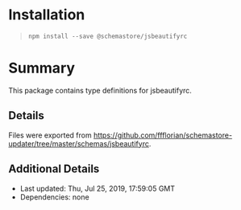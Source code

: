 # Installation
> `npm install --save @schemastore/jsbeautifyrc`

# Summary
This package contains type definitions for jsbeautifyrc.

## Details
Files were exported from https://github.com/ffflorian/schemastore-updater/tree/master/schemas/jsbeautifyrc.

## Additional Details
* Last updated: Thu, Jul 25, 2019, 17:59:05 GMT
* Dependencies: none
